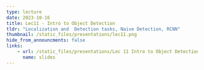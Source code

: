 ```yaml
---
type: lecture
date: 2023-10-16
title: Lec11 - Intro to Object Detection
tldr: "Localization and  Detection tasks, Naive Detection, RCNN"
thumbnail: /static_files/presentations/lec11.png
hide_from_announcments: false
links:
    - url: /static_files/presentations/Lec 11 Intro to Object Detection.pdf
      name: slides
---
```

